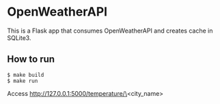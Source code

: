# OpenWeatherAPI

This is a Flask app that consumes OpenWeatherAPI and creates cache in SQLite3.

## How to run

```
$ make build
$ make run
```

Access http://127.0.0.1:5000/temperature/\<city_name\>